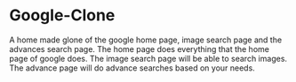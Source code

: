 # Google-Clone
A home made glone of the google home page, image search page and the advances search page.
The home page does everything that the home page of google does.
The image search page will be able to search images.
The advance page will do advance searches based on your needs.
